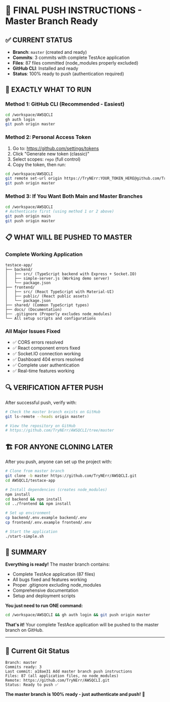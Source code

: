 # 🚀 FINAL PUSH INSTRUCTIONS - Master Branch Ready

## ✅ CURRENT STATUS

- **Branch**: `master` (created and ready)
- **Commits**: 3 commits with complete TestAce application
- **Files**: 87 files committed (node_modules properly excluded)
- **GitHub CLI**: Installed and ready
- **Status**: 100% ready to push (authentication required)

## 🎯 EXACTLY WHAT TO RUN

### Method 1: GitHub CLI (Recommended - Easiest)
```bash
cd /workspace/AWSQCLI
gh auth login
git push origin master
```

### Method 2: Personal Access Token
1. Go to: https://github.com/settings/tokens
2. Click "Generate new token (classic)"
3. Select scopes: `repo` (full control)
4. Copy the token, then run:
```bash
cd /workspace/AWSQCLI
git remote set-url origin https://TryNErr:YOUR_TOKEN_HERE@github.com/TryNErr/AWSQCLI.git
git push origin master
```

### Method 3: If You Want Both Main and Master Branches
```bash
cd /workspace/AWSQCLI
# Authenticate first (using method 1 or 2 above)
git push origin main
git push origin master
```

## 📋 WHAT WILL BE PUSHED TO MASTER

### Complete Working Application
```
testace-app/
├── backend/
│   ├── src/ (TypeScript backend with Express + Socket.IO)
│   ├── simple-server.js (Working demo server)
│   └── package.json
├── frontend/
│   ├── src/ (React TypeScript with Material-UI)
│   ├── public/ (React public assets)
│   └── package.json
├── shared/ (Common TypeScript types)
├── docs/ (Documentation)
├── .gitignore (Properly excludes node_modules)
└── All setup scripts and configurations
```

### All Major Issues Fixed
- ✅ CORS errors resolved
- ✅ React component errors fixed
- ✅ Socket.IO connection working
- ✅ Dashboard 404 errors resolved
- ✅ Complete user authentication
- ✅ Real-time features working

## 🔍 VERIFICATION AFTER PUSH

After successful push, verify with:
```bash
# Check the master branch exists on GitHub
git ls-remote --heads origin master

# View the repository on GitHub
# https://github.com/TryNErr/AWSQCLI/tree/master
```

## 🏗️ FOR ANYONE CLONING LATER

After you push, anyone can set up the project with:
```bash
# Clone from master branch
git clone -b master https://github.com/TryNErr/AWSQCLI.git
cd AWSQCLI/testace-app

# Install dependencies (creates node_modules)
npm install
cd backend && npm install
cd ../frontend && npm install

# Set up environment
cp backend/.env.example backend/.env
cp frontend/.env.example frontend/.env

# Start the application
./start-simple.sh
```

## 🎉 SUMMARY

**Everything is ready!** The master branch contains:
- Complete TestAce application (87 files)
- All bugs fixed and features working
- Proper .gitignore excluding node_modules
- Comprehensive documentation
- Setup and deployment scripts

**You just need to run ONE command:**
```bash
cd /workspace/AWSQCLI && gh auth login && git push origin master
```

**That's it!** Your complete TestAce application will be pushed to the master branch on GitHub.

---

## 🔧 Current Git Status
```
Branch: master
Commits ready: 3
Last commit: a18ae31 Add master branch push instructions
Files: 87 (all application files, no node_modules)
Remote: https://github.com/TryNErr/AWSQCLI.git
Status: Ready to push ✅
```

**The master branch is 100% ready - just authenticate and push!** 🚀
